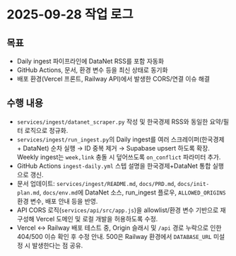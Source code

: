 # 2025-09-28 작업 로그

## 목표

- Daily ingest 파이프라인에 DataNet RSS를 포함 자동화
- GitHub Actions, 문서, 환경 변수 등을 최신 상태로 동기화
- 배포 환경(Vercel 프론트, Railway API)에서 발생한 CORS/연결 이슈 해결

## 수행 내용

- `services/ingest/datanet_scraper.py` 작성 및 한국경제 RSS와 동일한 요약/필터 로직으로 정규화.
- `services/ingest/run_ingest.py`의 Daily ingest를 여러 스크레이퍼(한국경제 + DataNet) 순차 실행 → ID 중복 제거 → Supabase upsert 하도록 확장. Weekly ingest는 `week,link` 충돌 시 덮어쓰도록 `on_conflict` 파라미터 추가.
- GitHub Actions `ingest-daily.yml` 스텝 설명을 한국경제+DataNet 통합 실행으로 갱신.
- 문서 업데이트: `services/ingest/README.md`, `docs/PRD.md`, `docs/init-plan.md`, `docs/env.md`에 DataNet 소스, run_ingest 플로우, `ALLOWED_ORIGINS` 환경 변수, 배포 안내 등을 반영.
- API CORS 로직(`services/api/src/app.js`)을 allowlist/환경 변수 기반으로 재구성해 Vercel 도메인 및 로컬 개발을 허용하도록 수정.
- Vercel ↔ Railway 배포 테스트 중, Origin 슬래시 및 `/api` 경로 누락으로 인한 404/500 이슈 확인 후 수정 안내. 500은 Railway 환경에서 `DATABASE_URL` 미설정 시 발생한다는 점 공유.
